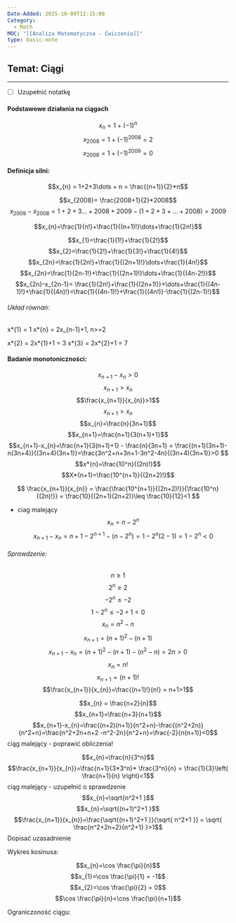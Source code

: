 ```yaml
---
Date-Added: 2025-10-09T12:15:00
Category:
  - Math
MOC: "[[Analiza Matematyczna - Ćwiczenia]]"
type: basic-note
---
```


## Temat: Ciągi

---

- [ ] Uzupełnić notatkę

#### Podstawowe działania na ciągach

$$x_{n} = 1+(-1)^{n}$$
$$x_{2008}= 1+(-1)^{2008} = 2$$
$$x_{2008}= 1+(-1)^{2009} = 0$$

#### Definicja silni:

$$x_{n} = 1+2+3\dots + n = \frac{(n+1)}{2}*n$$

$$x_{2008}= \frac{2008+1}{2}*2008$$
$$x_{2009}-x_{2008}= 1+2+3\dots+2008+2009 - (1+2+3+\dots+2008) = 2009$$

$$x_{n}=\frac{1}{n!}+\frac{1}{(n+1)!}\dots+\frac{1}{2n!}$$

$$x_{1}=\frac{1}{1!}+\frac{1}{2!}$$
$$x_{2}=\frac{1}{2!}+\frac{1}{3!}+\frac{1}{4!}$$
$$x_{2n}=\frac{1}{2n!}+\frac{1}{(2n+1)!}\dots+\frac{1}{4n!}$$
$$x_{2n}=\frac{1}{2n-1!}+\frac{1}{(2n+1)!}\dots+\frac{1}{(4n-2!)}$$
$$x_{2n}-x_{2n-1}= \frac{1}{2n!}+\frac{1}{(2n+1!)}+\dots+\frac{1}{(4n-1)!}+\frac{1}{(4n)!}=\frac{1}{(4n-1)!}+\frac{1}{(4n!)}-\frac{1}{(2n-1)!}$$

###### Układ równań:

x*{1} = 1
x*{n} = 2x\_{n-1}+1, n>=2

x*{2} = 2x*{1}+1 = 3
x*{3} = 2x*{2}+1 = 7

#### Badanie monotoniczności:

$$x_{n+1}-x_{n}>0$$
$$x_{n+1}>x_{n}$$
$$\frac{x_{n+1}}{x_{n}}>1$$
$$x_{n+1}>x_{n}$$
$$x_{n}=\frac{n}{3n+1}$$
$$x_{n+1}=\frac{n+1}{3(n+1)+1}$$
$$x_{n+1}-x_{n}=\frac{n+1}{3(n+1)+1} - \frac{n}{3n+1} = \frac{(n+1)(3n+1)-n(3n+4)}{(3n+4)(3n+1)}=\frac{3n^2+n+3n+1-3n^2-4n}{(3n+4)(3n+1)}>0 $$
$$x*{n}=\frac{10^n}{(2n)!}$$
$$X*{n+1}=\frac{10^{n+1}}{(2n+2)!}$$

$$
\frac{x_{n+1}}{x_{n}} = \frac{\frac{10^{n+1}}{(2n+2)!}}{\frac{10^n}{(2n)!}} = \frac{10}{(2n+1)(2n+2)}\leq \frac{10}{12}<1
$$

- ciag malejący
  $$x_{n} = n-2^n$$
  $$x_{n+1}- x_{n} = n+1-2^{n+1}-(n-2^n) = 1-2^n(2-1) = 1-2^n<0$$

###### Sprawdzenie:

$$n\geq 1$$
$$2^n\geq 2$$
$$-2^n\leq -2$$
$$1-2^n\leq -2+1 < 0$$
$$x_{n}=n^2-n$$
$$x_{n+1}=(n+1)^2-(n+1)$$
$$x_{n+1}-x_{n}=(n+1)^2-(n+1)-(n^2-n) = 2n>0$$
$$x_{n}=n!$$
$$x_{n+1} = (n+1)!$$
$$\frac{x_{n+1}}{x_{n}}=\frac{(n+1)!}{n!} = n+1>1$$

$$x_{n} = \frac{n+2}{n}$$
$$x_{n+1}=\frac{n+3}{n+1}$$
$$x_{n+1}-x_{n}=\frac{(n+2)(n+1)}{n^2+n}-\frac{(n^2+2n)}{n^2+n}=\frac{n^2+2n+n+2 -n^2-2n}{n^2+n}=\frac{-2}{n(n+1)}<0$$
ciąg malejący - poprawić obliczenia!

$$x_{n}=\frac{n}{3^n}$$
$$\frac{x_{n+1}}{x_{n}}=\frac{n+1}{3*3^n}* \frac{3^n}{n} = \frac{1}{3}\left( \frac{n+1}{n} \right)<1$$
ciąg malejący - uzupełnić o sprawdzenie
$$x_{n}=\sqrt{n^2+1 }$$
$$x_{n}=\sqrt{(n+1)^2+1 }$$
$$\frac{x_{n+1}}{x_{n}}=\frac{\sqrt{(n+1)^2+1 }}{\sqrt{ n^2+1 }} = \sqrt{ \frac{n^2+2n+2}{n^2+1} }>1$$
Dopisać uzasadnienie

Wykres kosinusa:

$$x_{n}=\cos \frac{\pi}{n}$$
$$x_{1}=\cos \frac{\pi}{1} = -1$$
$$x_{2}=\cos \frac{\pi}{2} = 0$$
$$\cos \frac{\pi}{n}<\cos \frac{\pi}{n+1}$$

Ograniczoność ciągu:
